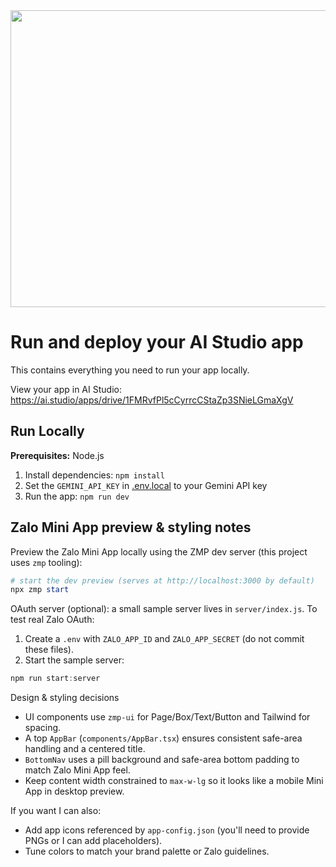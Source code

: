<div align="center">
<img width="1200" height="475" alt="GHBanner" src="https://github.com/user-attachments/assets/0aa67016-6eaf-458a-adb2-6e31a0763ed6" />
</div>

# Run and deploy your AI Studio app

This contains everything you need to run your app locally.

View your app in AI Studio: https://ai.studio/apps/drive/1FMRvfPl5cCyrrcCStaZp3SNieLGmaXgV

## Run Locally

**Prerequisites:**  Node.js


1. Install dependencies:
   `npm install`
2. Set the `GEMINI_API_KEY` in [.env.local](.env.local) to your Gemini API key
3. Run the app:
   `npm run dev`

## Zalo Mini App preview & styling notes

Preview the Zalo Mini App locally using the ZMP dev server (this project uses `zmp` tooling):

```powershell
# start the dev preview (serves at http://localhost:3000 by default)
npx zmp start
```

OAuth server (optional): a small sample server lives in `server/index.js`. To test real Zalo OAuth:

1. Create a `.env` with `ZALO_APP_ID` and `ZALO_APP_SECRET` (do not commit these files).
2. Start the sample server:

```powershell
npm run start:server
```

Design & styling decisions
- UI components use `zmp-ui` for Page/Box/Text/Button and Tailwind for spacing.
- A top `AppBar` (`components/AppBar.tsx`) ensures consistent safe-area handling and a centered title.
- `BottomNav` uses a pill background and safe-area bottom padding to match Zalo Mini App feel.
- Keep content width constrained to `max-w-lg` so it looks like a mobile Mini App in desktop preview.

If you want I can also:
- Add app icons referenced by `app-config.json` (you'll need to provide PNGs or I can add placeholders).
- Tune colors to match your brand palette or Zalo guidelines.
